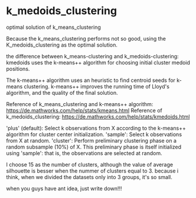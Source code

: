 # k_medoids_clustering
optimal solution of k_means_clustering

Because the k_means_clustering performs not so good, using the K_medoids_clustering as the optimal solution.

the difference between k_means-clustering and k_medoids-clustering:
kmedoids uses the k-means++ algorithm for choosing initial cluster medoid positions.

The k-means++ algorithm uses an heuristic to find centroid seeds for k-means clustering. k-means++ improves the running time of Lloyd's
algorithm, and the quality of the final solution.

Reference of k_means_clustering and k-means++ algorithm: https://de.mathworks.com/help/stats/kmeans.html
Reference of k_medoids_clustering: https://de.mathworks.com/help/stats/kmedoids.html

'plus' (default): Select k observations from X according to the k-means++ algorithm for cluster center initialization.
'sample': Select k observations from X at random.
'cluster': Perform preliminary clustering phase on a random subsample (10%) of X. This preliminary phase is itself initialized using 'sample': that is, the observations are selected at random.

I choose 15 as the number of clusters, although the value of average silhouette is besser when the nummer of clusters equal to 3. 
because i think, when we divided the datasets only into 3 groups, it's so small.

when you guys have ant idea, just write down!!!
